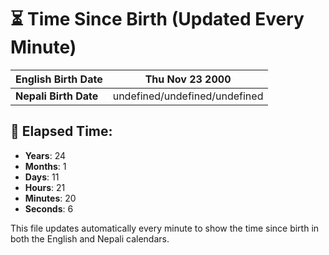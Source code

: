 # ⏳ Time Since Birth (Updated Every Minute)

| **English Birth Date** | Thu Nov 23 2000 |
|------------------------|-------------------------------------|
| **Nepali Birth Date**  | undefined/undefined/undefined                  |

## 📅 Elapsed Time:

- **Years**: 24
- **Months**: 1
- **Days**: 11
- **Hours**: 21
- **Minutes**: 20
- **Seconds**: 6

This file updates automatically every minute to show the time since birth in both the English and Nepali calendars.
